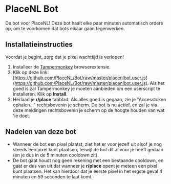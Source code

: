# PlaceNL Bot

De bot voor PlaceNL! Deze bot haalt elke paar minuten automatisch orders op, om te voorkomen dat bots elkaar gaan tegenwerken.

## Installatieinstructies

Voordat je begint, zorg dat je pixel wachttijd is verlopen!

1. Installeer de [Tampermonkey](https://www.tampermonkey.net/) browserextensie.
2. Klik op deze link: [https://github.com/PlaceNL/Bot/raw/master/placenlbot.user.js](https://github.com/PlaceNL/Bot/raw/master/placenlbot.user.js). Als het goed is zal Tampermonkey je moeten aanbieden om een userscript te installeren. Klik op **Install**.
3. Herlaad je **r/place** tabblad. Als alles goed is gegaan, zie je "Accesstoken ophalen..." rechtsbovenin je scherm. De bot is nu actief, en zal je via deze meldingen rechtsbovenin je scherm op de hoogte houden van wat 'ie doet.

## Nadelen van deze bot

- Wanneer de bot een pixel plaatst, ziet het er voor jezelf uit alsof je nog steeds een pixel kunt plaatsen, terwijl de bot dit al voor je heeft gedaan (en je dus in de 5 minuten cooldown zit).
- De bot gaat houdt nog geen rekening met een bestaande cooldown, en gaat er dus van uit dat wanneer je **r/place** opent je meteen een pixel kunt plaatsen. Het kan hierdoor dat je eerste pixel in het ergste geval 4 minuten en 59 seconden te laat komt.
